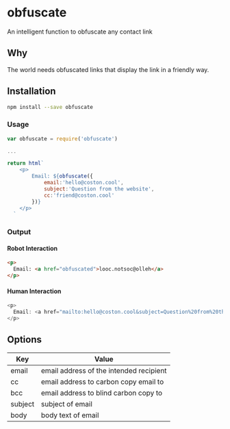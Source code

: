 # obfuscate
An intelligent function to obfuscate any contact link

## Why
The world needs obfuscated links that display the link in a friendly way.

## Installation
```bash
npm install --save obfuscate
```

### Usage
```js
var obfuscate = require('obfuscate')

...

return html`
    <p>
        Email: ${obfuscate({
            email:'hello@coston.cool', 
            subject:'Question from the website', 
            cc:'friend@coston.cool'
        })}
    </p>
  `
```

### Output
#### Robot Interaction
```html
<p>
  Email: <a href="obfuscated">looc.notsoc@olleh</a>
</p>
```

#### Human Interaction
```js
<p>
  Email: <a href="mailto:hello@coston.cool&subject=Question%20from%20the%20website&cc=friend@coston.cool">hello@coston.cool</a>
</p>
```

## Options

Key      | Value
----------|-----------
email     |  email address of the intended recipient
cc       |  email address to carbon copy email to
bcc       |  email address to blind carbon copy to
subject  |  subject of email
body  |  body text of email

